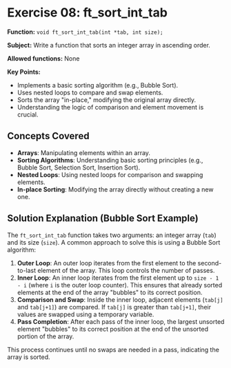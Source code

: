 # Exercise 08: ft_sort_int_tab

**Function:** `void ft_sort_int_tab(int *tab, int size);`

**Subject:** Write a function that sorts an integer array in ascending order.

**Allowed functions:** None

**Key Points:**
-   Implements a basic sorting algorithm (e.g., Bubble Sort).
-   Uses nested loops to compare and swap elements.
-   Sorts the array "in-place," modifying the original array directly.
-   Understanding the logic of comparison and element movement is crucial.

## Concepts Covered

-   **Arrays**: Manipulating elements within an array.
-   **Sorting Algorithms**: Understanding basic sorting principles (e.g., Bubble Sort, Selection Sort, Insertion Sort).
-   **Nested Loops**: Using nested loops for comparison and swapping elements.
-   **In-place Sorting**: Modifying the array directly without creating a new one.

## Solution Explanation (Bubble Sort Example)

The `ft_sort_int_tab` function takes two arguments: an integer array (`tab`) and its size (`size`). A common approach to solve this is using a Bubble Sort algorithm:

1.  **Outer Loop**: An outer loop iterates from the first element to the second-to-last element of the array. This loop controls the number of passes.
2.  **Inner Loop**: An inner loop iterates from the first element up to `size - 1 - i` (where `i` is the outer loop counter). This ensures that already sorted elements at the end of the array "bubbles" to its correct position.
3.  **Comparison and Swap**: Inside the inner loop, adjacent elements (`tab[j]` and `tab[j+1]`) are compared. If `tab[j]` is greater than `tab[j+1]`, their values are swapped using a temporary variable.
4.  **Pass Completion**: After each pass of the inner loop, the largest unsorted element "bubbles" to its correct position at the end of the unsorted portion of the array.

This process continues until no swaps are needed in a pass, indicating the array is sorted.